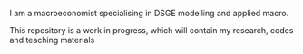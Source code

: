 I am a macroeconomist specialising in DSGE modelling and applied macro.

This repository is a work in progress, which will contain my research, codes and teaching materials
